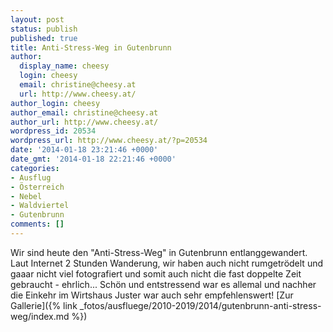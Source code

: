 ```yaml
---
layout: post
status: publish
published: true
title: Anti-Stress-Weg in Gutenbrunn
author:
  display_name: cheesy
  login: cheesy
  email: christine@cheesy.at
  url: http://www.cheesy.at/
author_login: cheesy
author_email: christine@cheesy.at
author_url: http://www.cheesy.at/
wordpress_id: 20534
wordpress_url: http://www.cheesy.at/?p=20534
date: '2014-01-18 23:21:46 +0000'
date_gmt: '2014-01-18 22:21:46 +0000'
categories:
- Ausflug
- Österreich
- Nebel
- Waldviertel
- Gutenbrunn
comments: []
---
```

Wir sind heute den "Anti-Stress-Weg" in Gutenbrunn entlanggewandert. Laut Internet 2 Stunden Wanderung, wir haben auch nicht rumgetrödelt und gaaar nicht viel fotografiert und somit auch nicht die fast doppelte Zeit gebraucht - ehrlich...
Schön und entstressend war es allemal und nachher die Einkehr im Wirtshaus Juster war auch sehr empfehlenswert!
[Zur Gallerie]({% link _fotos/ausfluege/2010-2019/2014/gutenbrunn-anti-stress-weg/index.md %})
